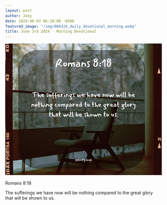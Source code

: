 ```yaml
---
layout: post
author: Joey
date: 2024-06-03 06:20:00 -0500
featured_image: "/img/060324_daily_devotional_morning.webp"
title: June 3rd 2024 - Morning Devotional
---
```


[![June 3rd 2024 - Morning Devotional](/img/060324_daily_devotional_morning.webp)](/img/060324_daily_devotional_morning.webp)

Romans 8:18

The sufferings we have now will be nothing compared to the great glory that will be shown to us.